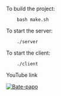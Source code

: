 To build the project: 
```
	bash make.sh
```
To start the server:
```
	./server
```
To start the client:
```
	./client
``` 

YouTube link

[![Bate-papo](https://i.ytimg.com/vi_webp/oExb4u2m9mg/mqdefault.webp)](https://www.youtube.com/watch?v=oExb4u2m9mg&feature=youtu.be "Bate-papo")

